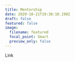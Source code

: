 ```yaml
---
title: Mentorship
date: 2020-10-21T19:38:10.190Z
draft: false
featured: false
image:
  filename: featured
  focal_point: Smart
  preview_only: false
---
```

Link